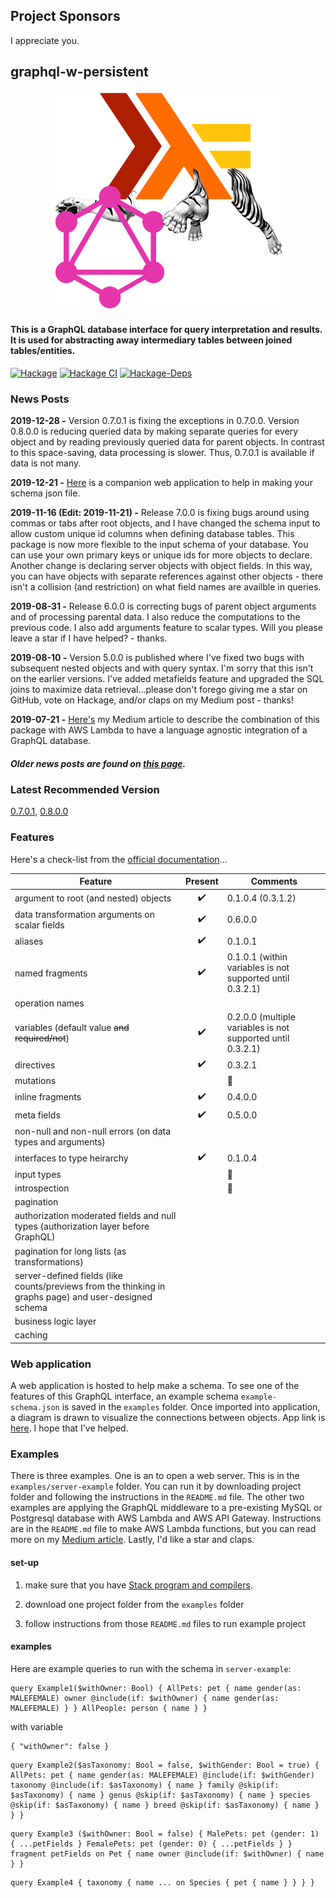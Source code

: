 ## Project Sponsors

I appreciate you.

## graphql-w-persistent

<p align="center"><img alt="library image" src="./image.png"/></p>

#### This is a GraphQL database interface for query interpretation and results. It is used for abstracting away intermediary tables between joined tables/entities.

[![Hackage](https://img.shields.io/hackage/v/graphql-w-persistent.svg)](https://hackage.haskell.org/package/graphql-w-persistent)
[![Hackage CI](http://matrix.hackage.haskell.org/api/v2/packages/graphql-w-persistent/badge)](https://matrix.hackage.haskell.org/package/graphql-w-persistent)
[![Hackage-Deps](https://img.shields.io/hackage-deps/v/graphql-w-persistent.svg)](http://packdeps.haskellers.com/feed?needle=graphql-w-persistent)
<!-- [![Gitter](https://badges.gitter.im/graphql-w-persistent/community.svg)](https://gitter.im/graphql-w-persistent/community?utm_source=badge&utm_medium=badge&utm_campaign=pr-badge) -->
<!-- [![Donate](https://img.shields.io/badge/Donate-PayPal-green.svg)](https://www.paypal.me/jasonsychau) -->


### News Posts

**2019-12-28 -** Version 0.7.0.1 is fixing the exceptions in 0.7.0.0. Version 0.8.0.0 is reducing queried data by making separate queries for every object and by reading previously queried data for parent objects. In contrast to this space-saving, data processing is slower. Thus, 0.7.0.1 is available if data is not many.

**2019-12-21 -** [Here](https://jasonsychau.github.io/graphql-w-persistent) is a companion web application to help in making your schema json file.

**2019-11-16 (Edit: 2019-11-21) -** Release 7.0.0 is fixing bugs around using commas or tabs after root objects, and I have changed the schema input to allow custom unique id columns when defining database tables. This package is now more flexible to the input schema of your database. You can use your own primary keys or unique ids for more objects to declare. Another change is declaring server objects with object fields. In this way, you can have objects with separate references against other objects - there isn't a collision (and restriction) on what field names are availble in queries.

**2019-08-31 -** Release 6.0.0 is correcting bugs of parent object arguments and of processing parental data. I also reduce the computations to the previous code. I also add arguments feature to scalar types. Will you please leave a star if I have helped? - thanks.

**2019-08-10 -** Version 5.0.0 is published where I've fixed two bugs with subsequent nested objects and with query syntax. I'm sorry that this isn't on the earlier versions. I've added metafields feature and upgraded the SQL joins to maximize data retrieval...please don't forego giving me a star on GitHub, vote on Hackage, and/or claps on my Medium post - thanks!

**2019-07-21 -** [Here's](https://medium.com/@jasonsychau/add-graphql-interface-to-your-pre-existing-mysql-postgresql-database-ce1e52214c3c) my Medium article to describe the combination of this package with AWS Lambda to have a language agnostic integration of a GraphQL database.

##### Older news posts are found on [this page](https://github.com/jasonsychau/graphql-w-persistent/blob/master/oldnews.md).

### Latest Recommended Version

[0.7.0.1](https://hackage.haskell.org/package/graphql-w-persistent-0.7.0.1), [0.8.0.0](https://hackage.haskell.org/package/graphql-w-persistent-0.8.0.0)

### Features

Here's a check-list from the [official documentation](https://graphql.github.io/)...

| Feature  | Present | Comments |
|----------|:-------:|----------|
| argument to root (and nested) objects | :heavy_check_mark: | 0.1.0.4 (0.3.1.2) |
| data transformation arguments on scalar fields | :heavy_check_mark: | 0.6.0.0 |
| aliases | :heavy_check_mark: | 0.1.0.1 |
| named fragments | :heavy_check_mark: | 0.1.0.1 (within variables is not supported until 0.3.2.1) |
| operation names | | |
| variables (default value ~~and required/not~~) | :heavy_check_mark: | 0.2.0.0 (multiple variables is not supported until 0.3.2.1) |
| directives | :heavy_check_mark: | 0.3.2.1 |
| mutations  | | :thought_balloon: |
| inline fragments | :heavy_check_mark: | 0.4.0.0 |
| meta fields | :heavy_check_mark: | 0.5.0.0 |
| non-null and non-null errors (on data types and arguments) | | |
| interfaces to type heirarchy | :heavy_check_mark: | 0.1.0.4 |
| input types | | :thought_balloon: |
| introspection | | :thought_balloon: |
| pagination | | |
| authorization moderated fields and null types (authorization layer before GraphQL) | | |
| pagination for long lists (as transformations) | | |
| server-defined fields (like counts/previews from the thinking in graphs page) and user-designed schema | | |
| business logic layer | | |
| caching | | |

### Web application

A web application is hosted to help make a schema. To see one of the features of this GraphQL interface, an example schema `example-schema.json` is saved in the `examples` folder. Once imported into application, a diagram is drawn to visualize the connections between objects. App link is [here](https://jasonsychau.github.io/graphql-w-persistent). I hope that I've helped.

### Examples

There is three examples. One is an to open a web server. This is in the `examples/server-example` folder. You can run it by downloading project folder and following the instructions in the `README.md` file. The other two examples are applying the GraphQL middleware to a pre-existing MySQL or Postgresql database with AWS Lambda and AWS API Gateway. Instructions are in the `README.md` file to make AWS Lambda functions, but you can read more on my [Medium article](https://medium.com/@jasonsychau/add-graphql-interface-to-your-pre-existing-mysql-postgresql-database-ce1e52214c3c). Lastly, I'd like a star and claps.

#### set-up

1. make sure that you have [Stack program and compilers](https://haskell-lang.org/get-started).

2. download one project folder from the `examples` folder

3. follow instructions from those `README.md` files to run example project

#### examples

Here are example queries to run with the schema in `server-example`:

```
query Example1($withOwner: Bool) { AllPets: pet { name gender(as: MALEFEMALE) owner @include(if: $withOwner) { name gender(as: MALEFEMALE) } } AllPeople: person { name } }
```
with variable
```
{ "withOwner": false }
```

```
query Example2($asTaxonomy: Bool = false, $withGender: Bool = true) { AllPets: pet { name gender(as: MALEFEMALE) @include(if: $withGender) taxonomy @include(if: $asTaxonomy) { name } family @skip(if: $asTaxonomy) { name } genus @skip(if: $asTaxonomy) { name } species @skip(if: $asTaxonomy) { name } breed @skip(if: $asTaxonomy) { name } } }
```

```
query Example3 ($withOwner: Bool = false) { MalePets: pet (gender: 1) { ...petFields } FemalePets: pet (gender: 0) { ...petFields } } fragment petFields on Pet { name owner @include(if: $withOwner) { name } }
```

```
query Example4 { taxonomy { name ... on Species { pet { name } } } }
```
